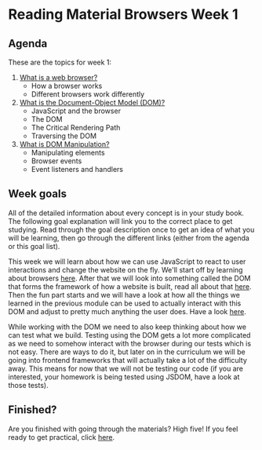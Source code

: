 # Reading Material Browsers Week 1

## Agenda

These are the topics for week 1:

1. [What is a web browser?](https://study.hackyourfuture.net/#/the-internet/browser)
   - How a browser works
   - Different browsers work differently
2. [What is the Document-Object Model (DOM)?](https://study.hackyourfuture.net/#/the-internet/dom)
   - JavaScript and the browser
   - The DOM
   - The Critical Rendering Path
   - Traversing the DOM
3. [What is DOM Manipulation?](https://study.hackyourfuture.net/#/the-internet/dom-manipulation)
   - Manipulating elements
   - Browser events
   - Event listeners and handlers

## Week goals
All of the detailed information about every concept is in your study book. The following goal explanation will link you to the correct place to get studying. Read through the goal description once to get an idea of what you will be learning, then go through the different links (either from the agenda or this goal list).

This week we will learn about how we can use JavaScript to react to user interactions and change the website on the fly. We'll start off by learning about browsers [here](https://study.hackyourfuture.net/#/the-internet/browser). After that we will look into something called the DOM that forms the framework of how a website is built, read all about that [here](https://study.hackyourfuture.net/#/the-internet/dom). Then the fun part starts and we will have a look at how all the things we learned in the previous module can be used to actually interact with this DOM and adjust to pretty much anything the user does. Have a look [here](https://study.hackyourfuture.net/#/the-internet/dom-manipulation).

While working with the DOM we need to also keep thinking about how we can test what we build. Testing using the DOM gets a lot more complicated as we need to somehow interact with the browser during our tests which is not easy. There are ways to do it, but later on in the curriculum we will be going into frontend frameworks that will actually take a lot of the difficulty away. This means for now that we will not be testing our code (if you are interested, your homework is being tested using JSDOM, have a look at those tests).

## Finished?

Are you finished with going through the materials? High five! If you feel ready to get practical, click [here](./MAKEME.md).

